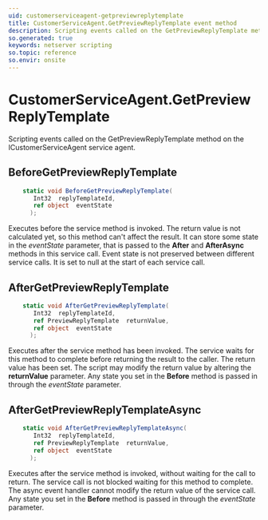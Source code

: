 ```yaml
---
uid: customerserviceagent-getpreviewreplytemplate
title: CustomerServiceAgent.GetPreviewReplyTemplate event method
description: Scripting events called on the GetPreviewReplyTemplate method on the CustomerServiceAgent service agent.
so.generated: true
keywords: netserver scripting
so.topic: reference
so.envir: onsite
---
```

# CustomerServiceAgent.GetPreviewReplyTemplate

Scripting events called on the <see cref='M:ICustomerServiceAgent.GetPreviewReplyTemplate'>GetPreviewReplyTemplate</see> method on the <see cref='ICustomerServiceAgent'>ICustomerServiceAgent</see>  service agent.

## BeforeGetPreviewReplyTemplate
```cs
    static void BeforeGetPreviewReplyTemplate(
       Int32  replyTemplateId,
       ref object  eventState
      );
```
Executes before the service method is invoked.
The return value is not calculated yet, so this method can't affect the result.
It can store some state in the *eventState* parameter, that is passed to the **After** and **AfterAsync** methods in this service call.
Event state is not preserved between different service calls. It is set to null at the start of each service call.
## AfterGetPreviewReplyTemplate
```cs
    static void AfterGetPreviewReplyTemplate(
       Int32  replyTemplateId,
       ref PreviewReplyTemplate  returnValue,
       ref object  eventState
      );
```
Executes after the service method has been invoked. The service waits for this method to complete before returning the result to the caller.
The return value has been set. The script may modify the return value by altering the **returnValue** parameter.
Any state you set in the **Before** method is passed in through the *eventState* parameter.
## AfterGetPreviewReplyTemplateAsync
```cs
    static void AfterGetPreviewReplyTemplateAsync(
       Int32  replyTemplateId,
       ref PreviewReplyTemplate  returnValue,
       ref object  eventState
      );
```
Executes after the service method is invoked, without waiting for the call to return.
The service call is not blocked waiting for this method to complete.
The async event handler cannot modify the return value of the service call.
Any state you set in the **Before** method is passed in through the *eventState* parameter.

